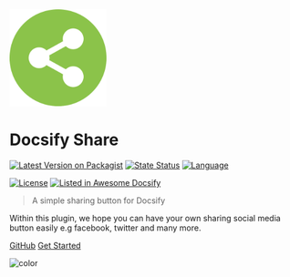 <img src="assets/img/logo.svg" style="box-shadow: none; width: 170px">

# Docsify Share

[![Latest Version on Packagist](https://img.shields.io/npm/v/docsify-share?color=03A9F4)](https://www.npmjs.com/package/docsify-share)
[![State Status](https://img.shields.io/github/deployments/coroo/docsify-share/github-pages)](https://www.npmjs.com/package/docsify-share)
[![Language](https://img.shields.io/npm/types/docsify-share?label=lang&color=009688)](https://github.com/coroo/docsify-share)

[![License](https://img.shields.io/npm/l/docsify-share?color=112233)](https://github.com/coroo/docsify-share/blob/master/LICENSE)
[![Listed in Awesome Docsify](https://camo.githubusercontent.com/13c4e50d88df7178ae1882a203ed57b641674f94/68747470733a2f2f63646e2e7261776769742e636f6d2f73696e647265736f726875732f617765736f6d652f643733303566333864323966656437386661383536353265336136336531353464643865383832392f6d656469612f62616467652e737667)](https://docsify.js.org/#/awesome?id=plugins)
<!-- [![Total Downloads](https://img.shields.io/packagist/dt/coroowicaksono/chart-js-integration)](https://packagist.org/packages/coroowicaksono/chart-js-integration) -->

> A simple sharing button for Docsify

Within this plugin, we hope you can have your own sharing social media button easily e.g facebook, twitter and many more.

[GitHub](https://github.com/coroo/docsify-share/)
[Get Started](#getting-started)

![color](#EFEFEF)